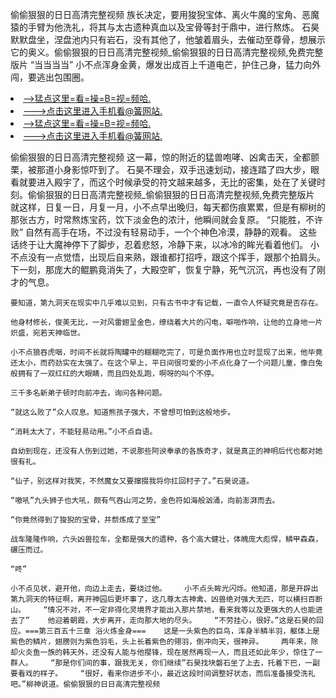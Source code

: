 偷偷狠狠的日日高清完整视频    族长决定，要用狻猊宝体、离火牛魔的宝角、恶魔猿的手臂为他洗礼，将其与太古遗种真血以及宝骨等封于鼎中，进行熬炼。    石昊默默盘坐，涅盘池内只有岩石，没有其他了，他皱着眉头，去催动至尊骨，想展示它的奥义。偷偷狠狠的日日高清完整视频_偷偷狠狠的日日高清完整视频,免费完整版片    “当当当当”    小不点浑身金黄，爆发出成百上千道电芒，护住己身，猛力向外闯，要逃出包围圈。

<li><a href="http://mklupv664.sg925.xyz/#md_1026">-->猛点这里=看=操=B=视=频哈.</a></li>
<li><a href="http://mklupv664.sg925.xyz/#md_1026">--->点击这里进入手机看@簧网站.</a></li>





<li><a href="http://mklupv664.sg925.xyz/#md_1026">-->猛点这里=看=操=B=视=频哈.</a></li>
<li><a href="http://mklupv664.sg925.xyz/#md_1026">--->点击这里进入手机看@簧网站.</a></li>



偷偷狠狠的日日高清完整视频    这一幕，惊的附近的猛兽咆哮、凶禽击天，全都颤栗，被那道小身影惊吓到了。    石昊不理会，双手迅速划动，接连踏了四大步，眼看就要进入殿宇了，而这个时候承受的符文越来越多，无比的密集，处在了关键时刻。偷偷狠狠的日日高清完整视频_偷偷狠狠的日日高清完整视频,免费完整版片    就这样，日复一日，月复一月，小不点早出晚归，每天都伤痕累累，但是有柳树的那张古方，时常熬炼宝药，饮下淡金色的浓汁，他瞬间就会复原。
    “只能胜，不许败”    自然有高手在场，不过没有轻易动手，一个个神色冷漠，静静的观看。    这些话终于让大魔神停下了脚步，忍着悲怒，冷静下来，以冰冷的眸光看着他们。    小不点没有一点觉悟，出现后自来熟，跟谁都打招呼，跟这个挥手，跟那个拍肩头。    下一刻，那庞大的鲲鹏竟消失了，大殿空旷，恢复宁静，死气沉沉，再也没有了刚才的气息。

    要知道，第九洞天在现实中几乎难以见到，只有古书中才有记载，一直令人怀疑究竟是否存在。

    他身材修长，俊美无比，一对风雷翅呈金色，缭绕着大片的闪电，噼啪作响，让他的立身地一片炽盛，宛若天神临世。

    小不点狼吞虎咽，时间不长就将陶罐中的糊糊吃完了，可是负面作用也立时显现了出来，他毕竟还太小，而药劲实在太强了。在这个早上，平日间很可爱的小不点化身了一个问题儿童，像白兔般拥有了一双红红的大眼睛，而且四处乱跑，啊呀的叫个不停。

    三千多名新弟子顿时向前冲去，询问各种问题。

    “就这么败了”众人叹息。知道熊孩子强大，不曾想可怕到这般地步。

    “消耗太大了，不能轻易动用。”小不点自语。

    自幼到现在，还没有人伤到过她，不说那些阿谀奉承的各族奇才，就是真正的神明后代也都对她很有礼。

    “仙子，别这样对我笑，不然魔女又要撺掇我将你扛回村子了。”石昊说道。

    “嗷吼”九头狮子也大吼，颇有气吞山河之势，金色符如海般汹涌，向前澎湃而去。

    “你竟然得到了狻猊的宝骨，并祭炼成了至宝”

    战车隆隆作响，六头凶兽拉车，全都是强大的遗种，各个高大健壮，体魄庞大彪悍，鳞甲森森，碾压而过。

    “咚”

    小不点见状，避开他，向边上走去，要绕过他。    小不点头眸光闪烁。他知道，那是开辟出第九洞天的特征啊，离开神园后更坏事了，这几尊太古神禽、凶兽绝对强大无匹，可以横扫百断山。    “情况不对，不一定非得化灵境界才能出入那片禁地，看来我等以及更强大的人也能进去了”    他迎着朝霞，大步离开，走向那大地的尽头。    “不劳挂心，很好。”这是石昊的回应。===第三百五十三章 浴火炼金身===    这是一头紫色的巨鸟，浑身半鳞半羽，躯体上是紫色的鳞片，翅膀则为紫色羽毛，头上长着紫色的翎羽，倒冲向天，很神异。    两年来，除却火炎鱼一族的韩天外，还没有人能与他撄锋，现在居然再现一人，而且还如此年少，惊住了一群人。    “那是你们间的事，跟我无关，你们继续”石昊找块磐石坐了上去，托着下巴，一副要看戏的样子。    “很好，看来你进步不小，最近这段时间调整好状态，而后准备接受洗礼吧。”柳神说道。偷偷狠狠的日日高清完整视频
